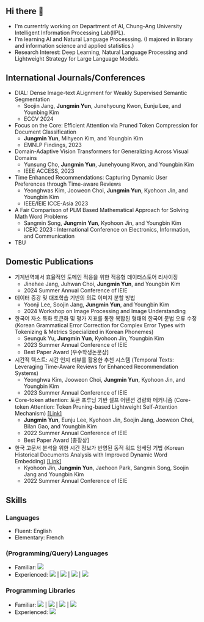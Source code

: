 ## Hi there 👋

- I'm currentrly working on Department of AI, Chung-Ang University Intelligent Information Processing Lab(IIPL).
- I'm learning AI and Natural Language Processsing.
  (I majored in library and information science and applied statistics.)
- Research Interest: Deep Learning, Natural Language Processing and Lightweight Strategy for Large Language Models.

## International Journals/Conferences
- DIAL: Dense Image-text ALignment for Weakly Supervised Semantic Segmentation
  - Soojin Jang, **Jungmin Yun**, Junehyoung Kwon, Eunju Lee, and Younbing Kim
  - ECCV 2024
- Focus on the Core: Efficient Attention via Pruned Token Compression for Document Classification
  - **Jungmin Yun**, Mihyeon Kim, and Youngbin Kim
  - EMNLP Findings, 2023
- Domain-Adaptive Vision Transformers for Generalizing Across Visual Domains
  - Yunsung Cho, **Jungmin Yun**, Junehyoung Kwon, and Youngbin Kim
  - IEEE ACCESS, 2023
- Time Enhanced Recommendations: Capturing Dynamic User Preferences through Time-aware Reviews
  - Yeonghwas Kim, Jooweon Choi, **Jungmin Yun**, Kyohoon Jin, and Youngbin Kim
  - IEEE/IEIE ICCE-Asia 2023
- A Fair Comparison of PLM Based Mathematical Approach for Solving Math Word Problems
  - Sangmin Song, **Jungmin Yun**, Kyohoon Jin, and Youngbin Kim
  - ICEIC 2023 : International Conference on Electronics, Information, and Communication
- TBU
  


## Domestic Publications
- 기계번역에서 효율적인 도메인 적응을 위한 적응형 데이터스토어 리사이징
  - Jinehee Jang, Juhwan Choi, **Jungmin Yun**, and Youngbin Kim
  - 2024 Summer Annual Conference of IEIE
- 데이터 증강 및 대조학습 기반의 의료 이미지 분할 방법
  - Yoonji Lee, Soojin Jang, **Jungmin Yun**, and Youngbin Kim
  - 2024 Workshop on Image Processing and Image Understanding
- 한국어 자소 특화 토큰화 및 평가 지표를 통한 복합된 형태의 한국어 문법 오류 수정 (Korean Grammatical Error Correction for Complex Error Types with Tokenizing & Metrics Specialized in Korean Phonemes)
  - Seunguk Yu, **Jungmin Yun**, Kyohoon Jin, Youngbin Kim
  - 2023 Summer Annual Conference of IEIE
  - Best Paper Award [우수학생논문상] 
- 시간적 텍스트: 시간 인지 리뷰를 활용한 추천 시스템 (Temporal Texts: Leveraging Time-Aware Reviews for Enhanced Recommendation Systems)
  - Yeonghwa Kim, Jooweon Choi, **Jungmin Yun**, Kyohoon Jin, and Youngbin Kim
  - 2023 Summer Annual Conference of IEIE
- Core-token attention: 토큰 프루닝 기반 셀프 어텐션 경량화 메커니즘 (Core-token Attention: Token Pruning-based Lightweight Self-Attention Mechanism) [[Link]](https://www.dbpia.co.kr/journal/articleDetail?nodeId=NODE11133107) 
  - **Jungmin Yun**, Eunju Lee, Kyohoon Jin, Soojin Jang, Jooweon Choi, Bilan Gao, and Youngbin Kim
  - 2022 Summer Annual Conference of IEIE
  - Best Paper Award [총장상]  
- 한국 고문서 분석을 위한 시간 정보가 반영된 동적 워드 임베딩 기법 (Korean Historical Documents Analysis with Improved Dynamic Word Embedding)  [[Link]](https://www.dbpia.co.kr/journal/articleDetail?nodeId=NODE11133104)
  - Kyohoon Jin, **Jungmin Yun**, Jaehoon Park, Sangmin Song, Soojin Jang and Youngbin Kim
  - 2022 Summer Annual Conference of IEIE  


## Skills

### Languages
- Fluent: English
- Elementary: French

### (Programming/Query) Languages
- Familiar: <img src="https://img.shields.io/badge/Python-3776AB?style=flat&logo=python&logoColor=white"/>
- Experienced:  <img src="https://img.shields.io/badge/R-276DC3?style=flat&logo=r&logoColor=white"/>  | <img src="https://img.shields.io/badge/MATLAB-FF6A00?/style=flat&logoColor=white"/> | <img src="https://img.shields.io/badge/MySQL-4479A1?style=flat&logo=mysql&logoColor=white"/> |  <img src="https://img.shields.io/badge/Cypher-0094F5?/style=flat&logoColor=white"/>

### Programming Libraries
- Familiar: <img src="https://img.shields.io/badge/Pytorch-EE4C2C?style=flat&logo=pytorch&logoColor=white"/> | <img src="https://img.shields.io/badge/Pandas-150458?style=flat&logo=pandas&logoColor=white"/> | <img src="https://img.shields.io/badge/NumPy-013243?style=flat&logo=numpy&logoColor=white"/> | <img src="https://img.shields.io/badge/HuggingFace-FECC00?/style=flat&logoColor=white"/>
- Experienced: <img src="https://img.shields.io/badge/Flask-000000?style=flat&logo=flask&logoColor=white"/>
  
<!--
**Jungmin-YUN-0/Jungmin-YUN-0** is a ✨ _special_ ✨ repository because its `README.md` (this file) appears on your GitHub profile.

Here are some ideas to get you started:

- 

- 🌱 I’m currently learning ...
- 👯 I’m looking to collaborate on ...
- 🤔 I’m looking for help with ...
- 💬 Ask me about ...
- 📫 How to reach me: ...
- 😄 Pronouns: ...
- ⚡ Fun fact: ...
-->

